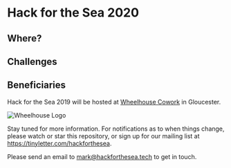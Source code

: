 # Hack for the Sea 2020

## Where?

## Challenges

## Beneficiaries

Hack for the Sea 2019 will be hosted at [Wheelhouse Cowork](https://wheelhousecowork.com) in Gloucester.

![Wheelhouse Logo](https://www.wheelhousecowork.com/en/business/getlogo?w=600&h=200&mode=pad)


Stay tuned for more information. For notifications as to when things change, please watch or star this repository, or sign up for our mailing list at https://tinyletter.com/hackforthesea.

Please send an email to [mark@hackforthesea.tech](mailto:mark@hackforthesea.tech) to get in touch.
